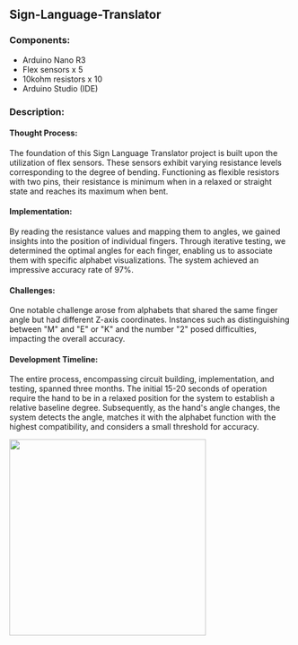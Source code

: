 ## Sign-Language-Translator

### Components:
- Arduino Nano R3
- Flex sensors x 5
- 10kohm resistors x 10
- Arduino Studio (IDE)

### Description:
#### Thought Process:
The foundation of this Sign Language Translator project is built upon the utilization of flex sensors. These sensors exhibit varying resistance levels corresponding to the degree of bending. Functioning as flexible resistors with two pins, their resistance is minimum when in a relaxed or straight state and reaches its maximum when bent.

#### Implementation:
By reading the resistance values and mapping them to angles, we gained insights into the position of individual fingers. Through iterative testing, we determined the optimal angles for each finger, enabling us to associate them with specific alphabet visualizations. The system achieved an impressive accuracy rate of 97%.

#### Challenges:
One notable challenge arose from alphabets that shared the same finger angle but had different Z-axis coordinates. Instances such as distinguishing between "M" and "E" or "K" and the number "2" posed difficulties, impacting the overall accuracy.

#### Development Timeline:
The entire process, encompassing circuit building, implementation, and testing, spanned three months. The initial 15-20 seconds of operation require the hand to be in a relaxed position for the system to establish a relative baseline degree. Subsequently, as the hand's angle changes, the system detects the angle, matches it with the alphabet function with the highest compatibility, and considers a small threshold for accuracy.

<img src="https://user-images.githubusercontent.com/90856064/186990051-1a1261a3-8556-41ce-9bc0-dbaff776619c.jpg" style="height :350px; width =350px;">
